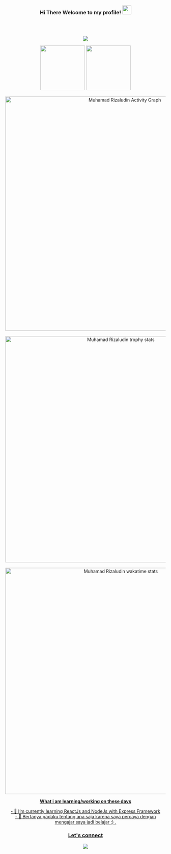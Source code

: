 <h3 align="center">
  Hi There Welcome to my profile!
  <img src="https://media.giphy.com/media/hvRJCLFzcasrR4ia7z/giphy.gif" width="28">
</h3> <br/><br/>
<p align="center">
  <a href="https://github.com/Muhamad-Rizaludin/"><img src="https://readme-typing-svg.herokuapp.com?color=8B64FF&center=true&vCenter=true&lines=Student+STMIK+Bandung+Major+Informatic+Enginering;Berusaha+Menjadi+Lebih+Baik;"></a>
</p>

<p align='center'>
      <a href="https://github.com/Muhamad-Rizaludin/"><img src="https://github-readme-stats.vercel.app/api/top-langs/?username=bayuik&layout=compact&icon_color=fff&title_color=fff&text_color=fff&bg_color=8B64FF" height=140 /></a>
        <a href="https://github.com/Muhamad-Rizaludin/">  <img src="https://github-readme-stats.vercel.app/api?username=Muhamad-Rizaludin&hide=contribs,prs&show_icons=true&hide_border=true&title_color=fff&text_color=fff&icon_color=fff&bg_color=8B64FF" height='140' /></a><br/><br/>
       <a href="https://github.com/Muhamad-Rizaludin/"><img width="735px" alt="Muhamad Rizaludin Activity Graph" src="https://activity-graph.herokuapp.com/graph?username=Muhamad-Rizaludin&theme=github&line=8B64FF&point=d62976" /></a><br/><br/>
       <a href="https://github.com/Muhamad-Rizaludin">
   <img align="center" width="710px" src="https://github-profile-trophy.vercel.app/?username=Muhamad-Rizaludin&column=7" alt="Muhamad Rizaludin trophy stats"/>
   </a><br/><br/>
     <a href="https://wakatime.com/@Muhamad-Rizaludin">
   <img align="center" width="710px" src="https://github-readme-stats.vercel.app/api/wakatime?username=Muhamad-Rizaludin&layout=compact&icon_color=fff&title_color=fff&text_color=fff&bg_color=8B64FF" alt="Muhamad Rizaludin wakatime stats"/>
</p>

<div align='center'>
     <p><strong>What i am learning/working on these days</strong></p>
    - 🌱 I’m currently learning ReactJs and NodeJs with Express Framework</br>
    - 💬 Bertanya padaku tentang apa saja karena saya percaya dengan mengajar saya jadi belajar :) .</br>
</div>
<h3 align='center'>Let's connect</h3>
<p align='center'>
    <a href="https://www.linkedin.com/in/muhamad-rizaludin-754b821aa/?utm_source=Linkedln_MuhamadRizaludin" target="blank"><img src="https://img.shields.io/badge/Muhamad_Rizaludin-30302f?style=flat&logo=linkedin" /></a>

